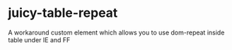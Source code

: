 # juicy-table-repeat
A workaround custom element which allows you to use dom-repeat inside table under IE and FF
